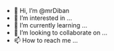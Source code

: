 - 👋 Hi, I’m @mrDiban
- 👀 I’m interested in ...
- 🌱 I’m currently learning ...
- 💞️ I’m looking to collaborate on ...
- 📫 How to reach me ...

<!---
mrDiban/mrDiban is a ✨ special ✨ repository because its `README.md` (this file) appears on your GitHub profile.
You can click the Preview link to take a look at your changes.
--->
